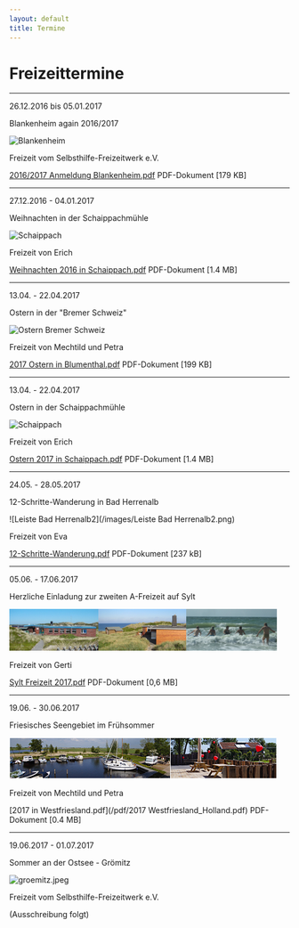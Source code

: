 ```yaml
---
layout: default
title: Termine
---
```

# Freizeittermine

-------------------------------------------------------------------

26.12.2016 bis 05.01.2017

Blankenheim again 2016/2017

![Blankenheim](/images/blankenheim.jpeg)

Freizeit vom Selbsthilfe-Freizeitwerk e.V.

[2016/2017 Anmeldung Blankenheim.pdf](/pdf/2016_Blankenheim.pdf)
PDF-Dokument [179 KB]

-------------------------------------------------------------------

27.12.2016 - 04.01.2017

Weihnachten in der Schaippachmühle

![Schaippach](/images/schaippach.jpeg)

Freizeit von Erich

[Weihnachten 2016 in Schaippach.pdf](/pdf/Weihnachten_2016_in_Schaippach.pdf)
PDF-Dokument [1.4 MB]

-------------------------------------------------------------------

13.04. - 22.04.2017

Ostern in der "Bremer Schweiz"

![Ostern Bremer Schweiz](/images/bremen.jpeg)

Freizeit von Mechtild und Petra

[2017 Ostern in Blumenthal.pdf](/pdf/2017OsterninBlumenthal.pdf)
PDF-Dokument [199 KB]

--------------------------------------------------------------------

13.04. - 22.04.2017

Ostern in der Schaippachmühle

![Schaippach](/images/schaippach.jpeg)

Freizeit von Erich

[Ostern 2017 in Schaippach.pdf](/pdf/Ostern_2017_in_Schaippach.pdf)
PDF-Dokument [1.4 MB]

-------------------------------------------------------------------

24.05. - 28.05.2017

12-Schritte-Wanderung in Bad Herrenalb

![Leiste Bad Herrenalb2](/images/Leiste Bad Herrenalb2.png)

Freizeit von Eva

[12-Schritte-Wanderung.pdf](/pdf/12-Schritte-Wanderung.pdf)
PDF-Dokument [237 kB]

-------------------------------------------------------------------

05.06. - 17.06.2017

Herzliche Einladung zur zweiten A-Freizeit auf Sylt  

![Sylt](/images/leiste-sylt-2.png)

Freizeit von Gerti

[Sylt Freizeit 2017.pdf](/pdf/Sylt_Freizeit_2017_Adresse_anonym.pdf)
PDF-Dokument [0,6 MB]

---------------------------------------------------------------------

19.06. - 30.06.2017

Friesisches Seengebiet im Frühsommer

![Leiste_Friesland](/images/Leiste_Friesland.jpg)

Freizeit von Mechtild und Petra

[2017 in Westfriesland.pdf](/pdf/2017 Westfriesland_Holland.pdf)
PDF-Dokument [0.4 MB]

---------------------------------------------------------------------

19.06.2017 - 01.07.2017

Sommer an der Ostsee - Grömitz

![groemitz.jpeg](/images/groemitz.jpeg)

Freizeit vom Selbsthilfe-Freizeitwerk e.V.

(Ausschreibung folgt)
